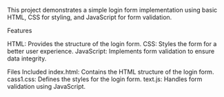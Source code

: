 This project demonstrates a simple login form implementation using basic HTML, CSS for styling, and JavaScript for form validation.

Features

HTML: Provides the structure of the login form.
CSS: Styles the form for a better user experience.
JavaScript: Implements form validation to ensure data integrity.

Files Included
index.html: Contains the HTML structure of the login form.
cass1.css: Defines the styles for the login form.
text.js: Handles form validation using JavaScript.
